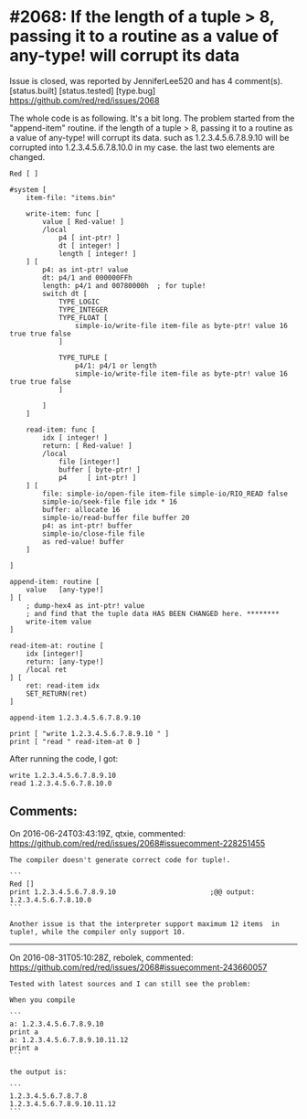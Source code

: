 
#2068: If the length of a tuple > 8, passing it to a routine as a value of any-type! will corrupt its data
================================================================================
Issue is closed, was reported by JenniferLee520 and has 4 comment(s).
[status.built] [status.tested] [type.bug]
<https://github.com/red/red/issues/2068>

The whole code is as following. It's a bit long. The problem started from the "append-item" routine. if the length of a tuple > 8, passing it to a routine as a value of any-type! will corrupt its data. such as 1.2.3.4.5.6.7.8.9.10 will be corrupted into 1.2.3.4.5.6.7.8.10.0 in my case. the last two elements are changed.

``` Red
Red [ ]

#system [
    item-file: "items.bin" 

    write-item: func [
        value [ Red-value! ]
        /local
            p4 [ int-ptr! ]
            dt [ integer! ]
            length [ integer! ]
    ] [
        p4: as int-ptr! value
        dt: p4/1 and 000000FFh
        length: p4/1 and 00780000h  ; for tuple!
        switch dt [
            TYPE_LOGIC
            TYPE_INTEGER
            TYPE_FLOAT [
                simple-io/write-file item-file as byte-ptr! value 16 true true false        
            ]

            TYPE_TUPLE [
                p4/1: p4/1 or length
                simple-io/write-file item-file as byte-ptr! value 16 true true false        
            ]

        ]
    ]   

    read-item: func [
        idx [ integer! ] 
        return: [ Red-value! ]
        /local
            file [integer!]
            buffer [ byte-ptr! ]
            p4     [ int-ptr! ]
    ] [
        file: simple-io/open-file item-file simple-io/RIO_READ false
        simple-io/seek-file file idx * 16
        buffer: allocate 16
        simple-io/read-buffer file buffer 20
        p4: as int-ptr! buffer
        simple-io/close-file file
        as red-value! buffer
    ]   

]

append-item: routine [
    value   [any-type!]
] [
    ; dump-hex4 as int-ptr! value 
    ; and find that the tuple data HAS BEEN CHANGED here. ********
    write-item value
]

read-item-at: routine [
    idx [integer!]
    return: [any-type!]
    /local ret
] [
    ret: read-item idx
    SET_RETURN(ret)
]

append-item 1.2.3.4.5.6.7.8.9.10

print [ "write 1.2.3.4.5.6.7.8.9.10 " ]
print [ "read " read-item-at 0 ]
```

After running the code, I got:

``` Red
write 1.2.3.4.5.6.7.8.9.10 
read 1.2.3.4.5.6.7.8.10.0
```



Comments:
--------------------------------------------------------------------------------

On 2016-06-24T03:43:19Z, qtxie, commented:
<https://github.com/red/red/issues/2068#issuecomment-228251455>

    The compiler doesn't generate correct code for tuple!.
    
    ```
    Red []
    print 1.2.3.4.5.6.7.8.9.10                       ;@@ output: 1.2.3.4.5.6.7.8.10.0
    ```
    
    Another issue is that the interpreter support maximum 12 items  in tuple!, while the compiler only support 10.

--------------------------------------------------------------------------------

On 2016-08-31T05:10:28Z, rebolek, commented:
<https://github.com/red/red/issues/2068#issuecomment-243660057>

    Tested with latest sources and I can still see the problem:
    
    When you compile
    
    ```
    a: 1.2.3.4.5.6.7.8.9.10
    print a
    a: 1.2.3.4.5.6.7.8.9.10.11.12
    print a
    ```
    
    the output is:
    
    ```
    1.2.3.4.5.6.7.8.7.8
    1.2.3.4.5.6.7.8.9.10.11.12
    ```

